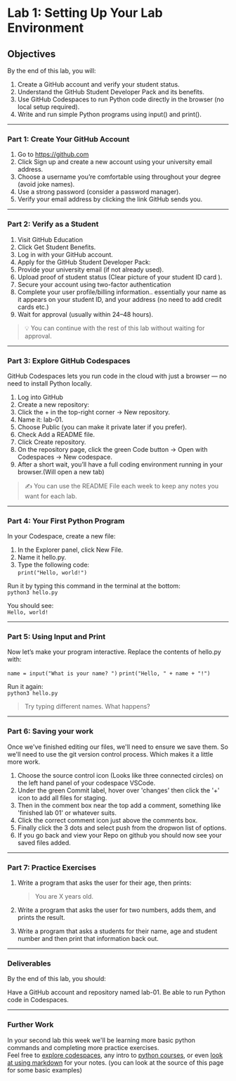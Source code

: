 # Lab 1: Setting Up Your Lab Environment

## Objectives

By the end of this lab, you will:

1. Create a GitHub account and verify your student status.
2. Understand the GitHub Student Developer Pack and its benefits.
3. Use GitHub Codespaces to run Python code directly in the browser (no local setup required).
4. Write and run simple Python programs using input() and print().

___  

### Part 1: Create Your GitHub Account

1. Go to https://github.com
2. Click Sign up and create a new account using your university email address.
3. Choose a username you’re comfortable using throughout your degree (avoid joke names).
4. Use a strong password (consider a password manager).
5. Verify your email address by clicking the link GitHub sends you.

___  

### Part 2: Verify as a Student

1. Visit GitHub Education
2. Click Get Student Benefits.
3. Log in with your GitHub account.
4. Apply for the GitHub Student Developer Pack:
5. Provide your university email (if not already used).
6. Upload proof of student status (Clear picture of your student ID card ).
7. Secure your account using two-factor authentication
8. Complete your user profile/billing information.. essentially your name as it appears on your student ID, and your address (no need to add credit cards etc.)
9. Wait for approval (usually within 24–48 hours).

> 💡 You can continue with the rest of this lab without waiting for approval.

___  

### Part 3: Explore GitHub Codespaces

GitHub Codespaces lets you run code in the cloud with just a browser — no need to install Python locally.

1. Log into GitHub
2. Create a new repository:
3. Click the + in the top-right corner → New repository.
4. Name it: lab-01.
5. Choose Public (you can make it private later if you prefer).
6. Check Add a README file.
7. Click Create repository.
8. On the repository page, click the green Code button → Open with Codespaces → New codespace.
9. After a short wait, you’ll have a full coding environment running in your browser.(Will open a new tab)

> :writing_hand: You can use the README File each week to keep any notes you want for each lab.

___  

### Part 4: Your First Python Program

In your Codespace, create a new file:  
1. In the Explorer panel, click New File.
2. Name it hello.py.
3. Type the following code:  
   ```print("Hello, world!")```

Run it by typing this command in the terminal at the bottom:  
```python3 hello.py```

You should see:  
```Hello, world!```

___  

### Part 5: Using Input and Print

Now let’s make your program interactive. Replace the contents of hello.py with:

```name = input("What is your name? ")```
```print("Hello, " + name + "!") ```

Run it again:  
```python3 hello.py```

> Try typing different names. What happens?

___  

### Part 6: Saving your work

Once we've finished editing our files, we'll need to ensure we save them. So we'll need to use the git version control process. Which makes it a little more work.

1. Choose the source control icon (Looks like three connected circles) on the left hand panel of your codespace VSCode.
2. Under the green Commit label, hover over 'changes' then click the '+' icon to add all files for staging.
3. Then in the comment box near the top add a comment, something like 'finished lab 01' or whatever suits.
4. Click the correct comment icon just above the comments box.
5. Finally click the 3 dots and select push from the dropwon list of options.
6. If you go back and view your Repo on github you should now see your saved files added.

___  

### Part 7: Practice Exercises

1. Write a program that asks the user for their age, then prints:  
   > You are X years old.
   > 
2. Write a program that asks the user for two numbers, adds them, and prints the result.
   
3. Write a program that asks a students for their name, age and student number and then print that information back out.
___  

###  Deliverables

By the end of this lab, you should:

Have a GitHub account and repository named lab-01.
Be able to run Python code in Codespaces.

___  

### Further Work 

In your second lab this week we'll be learning more basic python commands and completing more practice exercises.  
Feel free to [explore codespaces](https://www.datacamp.com/tutorial/github-codespaces), any intro to [python courses](https://www.w3schools.com/python/), or even [look at using markdown](https://github.com/adam-p/markdown-here/wiki/markdown-cheatsheet) for your notes. (you can look at the source of this page for some basic examples)


